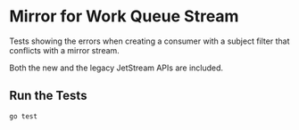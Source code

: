 # Mirror for Work Queue Stream

Tests showing the errors when creating a consumer with a subject filter that conflicts with a mirror stream.

Both the new and the legacy JetStream APIs are included.

## Run the Tests

```sh
go test
```
